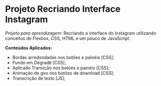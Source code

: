 # Projeto Recriando Interface Instagram

<i>Projeto para aprendizagem:</i> Recriando a interface do Instagram utilizando conceitos de Flexbox, CSS, HTML e um pouco de JavaScript.


**Conteúdos Aplicados:**

  - Bordas arredondadas nos botões e painéis [CSS];
  - Fundo em Degradê [CSS];
  - Aplicado Transição nos botões e painéis [CSS];
  - Animação de giro nos botões de download [CSS];
  - Transcrição de texto [JS];
